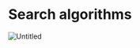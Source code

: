 # Search algorithms
![Untitled](https://user-images.githubusercontent.com/89021784/129673085-e14c24a8-0f45-4196-89d5-4830adf3423c.png)

